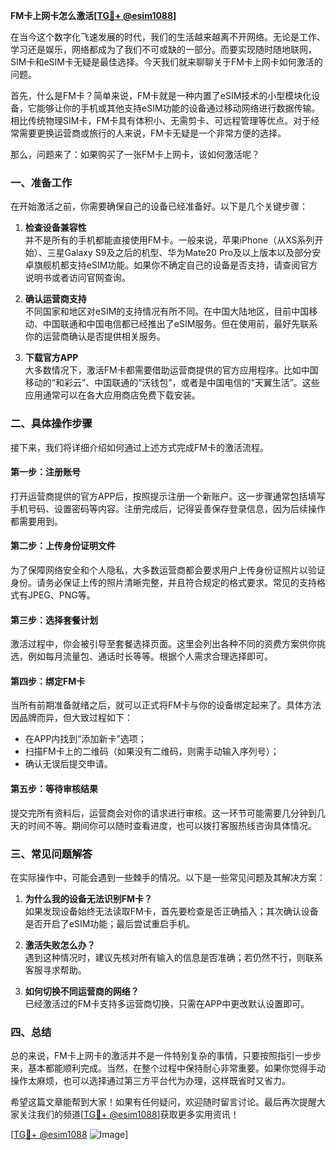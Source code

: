**FM卡上网卡怎么激活[[TG💪+ @esim1088](https://t.me/s/esim1088)]**

在当今这个数字化飞速发展的时代，我们的生活越来越离不开网络。无论是工作、学习还是娱乐，网络都成为了我们不可或缺的一部分。而要实现随时随地联网，SIM卡和eSIM卡无疑是最佳选择。今天我们就来聊聊关于FM卡上网卡如何激活的问题。

首先，什么是FM卡？简单来说，FM卡就是一种内置了eSIM技术的小型模块化设备，它能够让你的手机或其他支持eSIM功能的设备通过移动网络进行数据传输。相比传统物理SIM卡，FM卡具有体积小、无需剪卡、可远程管理等优点。对于经常需要更换运营商或旅行的人来说，FM卡无疑是一个非常方便的选择。

那么，问题来了：如果购买了一张FM卡上网卡，该如何激活呢？

### **一、准备工作**
在开始激活之前，你需要确保自己的设备已经准备好。以下是几个关键步骤：

1. **检查设备兼容性**  
   并不是所有的手机都能直接使用FM卡。一般来说，苹果iPhone（从XS系列开始）、三星Galaxy S9及之后的机型、华为Mate20 Pro及以上版本以及部分安卓旗舰机都支持eSIM功能。如果你不确定自己的设备是否支持，请查阅官方说明书或者访问官网查询。

2. **确认运营商支持**  
   不同国家和地区对eSIM的支持情况有所不同。在中国大陆地区，目前中国移动、中国联通和中国电信都已经推出了eSIM服务。但在使用前，最好先联系你的运营商确认是否提供相关服务。

3. **下载官方APP**  
   大多数情况下，激活FM卡都需要借助运营商提供的官方应用程序。比如中国移动的“和彩云”、中国联通的“沃钱包”，或者是中国电信的“天翼生活”。这些应用通常可以在各大应用商店免费下载安装。

### **二、具体操作步骤**
接下来，我们将详细介绍如何通过上述方式完成FM卡的激活流程。

#### **第一步：注册账号**
打开运营商提供的官方APP后，按照提示注册一个新账户。这一步骤通常包括填写手机号码、设置密码等内容。注册完成后，记得妥善保存登录信息，因为后续操作都需要用到。

#### **第二步：上传身份证明文件**
为了保障网络安全和个人隐私，大多数运营商都会要求用户上传身份证照片以验证身份。请务必保证上传的照片清晰完整，并且符合规定的格式要求。常见的支持格式有JPEG、PNG等。

#### **第三步：选择套餐计划**
激活过程中，你会被引导至套餐选择页面。这里会列出各种不同的资费方案供你挑选，例如每月流量包、通话时长等等。根据个人需求合理选择即可。

#### **第四步：绑定FM卡**
当所有前期准备就绪之后，就可以正式将FM卡与你的设备绑定起来了。具体方法因品牌而异，但大致过程如下：
- 在APP内找到“添加新卡”选项；
- 扫描FM卡上的二维码（如果没有二维码，则需手动输入序列号）；
- 确认无误后提交申请。

#### **第五步：等待审核结果**
提交完所有资料后，运营商会对你的请求进行审核。这一环节可能需要几分钟到几天的时间不等。期间你可以随时查看进度，也可以拨打客服热线咨询具体情况。

### **三、常见问题解答**
在实际操作中，可能会遇到一些棘手的情况。以下是一些常见问题及其解决方案：

1. **为什么我的设备无法识别FM卡？**  
   如果发现设备始终无法读取FM卡，首先要检查是否正确插入；其次确认设备是否开启了eSIM功能；最后尝试重启手机。

2. **激活失败怎么办？**  
   遇到这种情况时，建议先核对所有输入的信息是否准确；若仍然不行，则联系客服寻求帮助。

3. **如何切换不同运营商的网络？**  
   已经激活过的FM卡支持多运营商切换，只需在APP中更改默认设置即可。

### **四、总结**
总的来说，FM卡上网卡的激活并不是一件特别复杂的事情，只要按照指引一步步来，基本都能顺利完成。当然，在整个过程中保持耐心非常重要。如果你觉得手动操作太麻烦，也可以选择通过第三方平台代为办理，这样既省时又省力。

希望这篇文章能帮到大家！如果有任何疑问，欢迎随时留言讨论。最后再次提醒大家关注我们的频道[[TG💪+ @esim1088](https://t.me/s/esim1088)]获取更多实用资讯！

[[TG💪+ @esim1088](https://t.me/s/esim1088) ![Image](https://i.postimg.cc/4NQfJmqS/Snipaste-2025-05-13-00-14-12.png)]